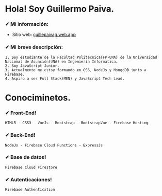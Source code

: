 # Hola! Soy Guillermo Paiva.

### ✔ Mi información:
- Sitio web: [guillepaivag.web.app](https://guillepaivag.web.app)

### ✔ Mi breve descripción:
~~~
1. Soy estudiante de la Facultad Politécnica(FP-UNA) de la Universidad Nacional de Asunción(UNA) en Ingeniería Informática.
2. Soy JavaScript Junior.
3. Actualmente me estoy formando en CSS, NodeJs y MongoDB junto a Firebase.
4. Aspiro a ser Full Stack(MEN) y JavaScript Tech Lead.
~~~

# Conociminetos.

### ✔ Front-End!
~~~
HTML5 - CSS3 - VueJs - Bootstrap - BootstrapVue - Firebase Hosting
~~~

### ✔ Back-End!
~~~
NodeJs - Firebase Cloud Functions - ExpressJs
~~~

### ✔ Base de datos!
~~~
Firebase Cloud Firestore
~~~

### ✔ Autenticaciones!
~~~
Firebase Authentication
~~~








